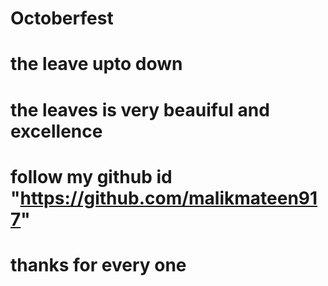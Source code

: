 # Octoberfest
# the leave upto down
# the leaves is very beauiful and excellence
# follow my github id "https://github.com/malikmateen917"
# thanks for every one
